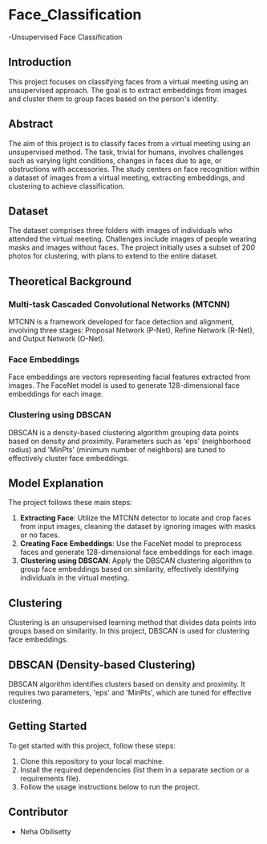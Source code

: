 # Face_Classification
-Unsupervised Face Classification

## Introduction
This project focuses on classifying faces from a virtual meeting using an unsupervised approach. The goal is to extract embeddings from images and cluster them to group faces based on the person's identity.

## Abstract
The aim of this project is to classify faces from a virtual meeting using an unsupervised method. The task, trivial for humans, involves challenges such as varying light conditions, changes in faces due to age, or obstructions with accessories. The study centers on face recognition within a dataset of images from a virtual meeting, extracting embeddings, and clustering to achieve classification.

## Dataset
The dataset comprises three folders with images of individuals who attended the virtual meeting. Challenges include images of people wearing masks and images without faces. The project initially uses a subset of 200 photos for clustering, with plans to extend to the entire dataset.

## Theoretical Background
### Multi-task Cascaded Convolutional Networks (MTCNN)
MTCNN is a framework developed for face detection and alignment, involving three stages: Proposal Network (P-Net), Refine Network (R-Net), and Output Network (O-Net).

### Face Embeddings
Face embeddings are vectors representing facial features extracted from images. The FaceNet model is used to generate 128-dimensional face embeddings for each image.

### Clustering using DBSCAN
DBSCAN is a density-based clustering algorithm grouping data points based on density and proximity. Parameters such as 'eps' (neighborhood radius) and 'MinPts' (minimum number of neighbors) are tuned to effectively cluster face embeddings.

## Model Explanation
The project follows these main steps:
1. **Extracting Face**: Utilize the MTCNN detector to locate and crop faces from input images, cleaning the dataset by ignoring images with masks or no faces.
2. **Creating Face Embeddings**: Use the FaceNet model to preprocess faces and generate 128-dimensional face embeddings for each image.
3. **Clustering using DBSCAN**: Apply the DBSCAN clustering algorithm to group face embeddings based on similarity, effectively identifying individuals in the virtual meeting.

## Clustering
Clustering is an unsupervised learning method that divides data points into groups based on similarity. In this project, DBSCAN is used for clustering face embeddings.

## DBSCAN (Density-based Clustering)
DBSCAN algorithm identifies clusters based on density and proximity. It requires two parameters, 'eps' and 'MinPts', which are tuned for effective clustering.

## Getting Started
To get started with this project, follow these steps:
1. Clone this repository to your local machine.
2. Install the required dependencies (list them in a separate section or a requirements file).
3. Follow the usage instructions below to run the project.

## Contributor
- Neha Obilisetty
